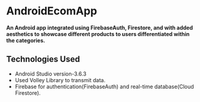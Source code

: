 # AndroidEcomApp

**An Android app integrated using FirebaseAuth, Firestore, and with added aesthetics to showcase different products to users differentiated within the categories.**

## Technologies Used

* Android Studio version-3.6.3
* Used Volley Library to transmit data.
* Firebase for authentication(FirebaseAuth) and real-time database(Cloud Firestore).

